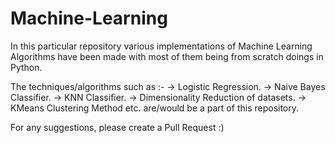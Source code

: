 # Machine-Learning

In this particular repository various implementations of Machine Learning Algorithms have been made with most of them being from scratch doings in Python.


The techniques/algorithms such as :-
-> Logistic Regression.
-> Naive Bayes Classifier.
-> KNN Classifier.
-> Dimensionality Reduction of datasets.
-> KMeans Clustering Method etc.
are/would be a part of this repository. 


For any suggestions, please create a Pull Request :)

